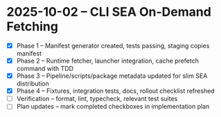 # 2025-10-02 – CLI SEA On-Demand Fetching

- [x] Phase 1 – Manifest generator created, tests passing, staging copies manifest
- [x] Phase 2 – Runtime fetcher, launcher integration, cache prefetch command with TDD
- [x] Phase 3 – Pipeline/scripts/package metadata updated for slim SEA distribution
- [x] Phase 4 – Fixtures, integration tests, docs, rollout checklist refreshed
- [ ] Verification – format, lint, typecheck, relevant test suites
- [ ] Plan updates – mark completed checkboxes in implementation plan
